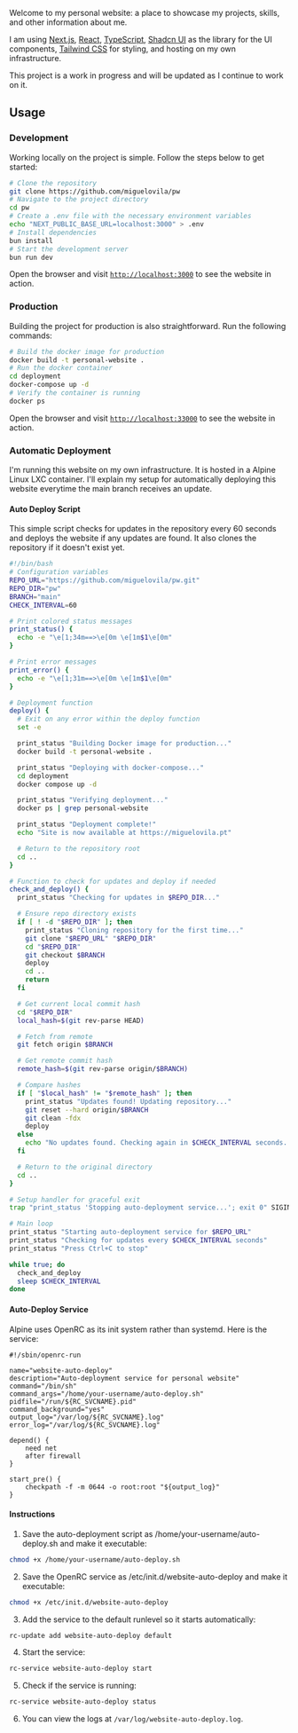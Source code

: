 Welcome to my personal website: a place to showcase my projects, skills, and other information about me.

I am using [Next.js](https://nextjs.org), [React](https://reactjs.org), [TypeScript](https://www.typescriptlang.org), [Shadcn UI](https://ui.shadcn.com/) as the library for the UI components, [Tailwind CSS](https://tailwindcss.com) for styling, and hosting on my own infrastructure.

This project is a work in progress and will be updated as I continue to work on it.

## Usage

### Development

Working locally on the project is simple. Follow the steps below to get started:

```bash
# Clone the repository
git clone https://github.com/miguelovila/pw
# Navigate to the project directory
cd pw
# Create a .env file with the necessary environment variables
echo "NEXT_PUBLIC_BASE_URL=localhost:3000" > .env
# Install dependencies
bun install
# Start the development server
bun run dev
```

Open the browser and visit [`http://localhost:3000`](http://localhost:3000) to see the website in action.

### Production

Building the project for production is also straightforward. Run the following commands:

```bash
# Build the docker image for production
docker build -t personal-website .
# Run the docker container
cd deployment
docker-compose up -d
# Verify the container is running
docker ps
```

Open the browser and visit [`http://localhost:33000`](http://localhost:33000) to see the website in action.

### Automatic Deployment

I'm running this website on my own infrastructure. It is hosted in a Alpine Linux LXC container. I'll explain my setup for automatically deploying this website everytime the main branch receives an update.

#### Auto Deploy Script

This simple script checks for updates in the repository every 60 seconds and deploys the website if any updates are found. It also clones the repository if it doesn't exist yet.

```bash
#!/bin/bash
# Configuration variables
REPO_URL="https://github.com/miguelovila/pw.git"
REPO_DIR="pw"
BRANCH="main"
CHECK_INTERVAL=60

# Print colored status messages
print_status() {
  echo -e "\e[1;34m==>\e[0m \e[1m$1\e[0m"
}

# Print error messages
print_error() {
  echo -e "\e[1;31m==>\e[0m \e[1m$1\e[0m"
}

# Deployment function
deploy() {
  # Exit on any error within the deploy function
  set -e

  print_status "Building Docker image for production..."
  docker build -t personal-website .

  print_status "Deploying with docker-compose..."
  cd deployment
  docker compose up -d

  print_status "Verifying deployment..."
  docker ps | grep personal-website

  print_status "Deployment complete!"
  echo "Site is now available at https://miguelovila.pt"

  # Return to the repository root
  cd ..
}

# Function to check for updates and deploy if needed
check_and_deploy() {
  print_status "Checking for updates in $REPO_DIR..."

  # Ensure repo directory exists
  if [ ! -d "$REPO_DIR" ]; then
    print_status "Cloning repository for the first time..."
    git clone "$REPO_URL" "$REPO_DIR"
    cd "$REPO_DIR"
    git checkout $BRANCH
    deploy
    cd ..
    return
  fi

  # Get current local commit hash
  cd "$REPO_DIR"
  local_hash=$(git rev-parse HEAD)

  # Fetch from remote
  git fetch origin $BRANCH

  # Get remote commit hash
  remote_hash=$(git rev-parse origin/$BRANCH)

  # Compare hashes
  if [ "$local_hash" != "$remote_hash" ]; then
    print_status "Updates found! Updating repository..."
    git reset --hard origin/$BRANCH
    git clean -fdx
    deploy
  else
    echo "No updates found. Checking again in $CHECK_INTERVAL seconds..."
  fi

  # Return to the original directory
  cd ..
}

# Setup handler for graceful exit
trap "print_status 'Stopping auto-deployment service...'; exit 0" SIGINT SIGTERM

# Main loop
print_status "Starting auto-deployment service for $REPO_URL"
print_status "Checking for updates every $CHECK_INTERVAL seconds"
print_status "Press Ctrl+C to stop"

while true; do
  check_and_deploy
  sleep $CHECK_INTERVAL
done
```

#### Auto-Deploy Service

Alpine uses OpenRC as its init system rather than systemd. Here is the service:

```
#!/sbin/openrc-run

name="website-auto-deploy"
description="Auto-deployment service for personal website"
command="/bin/sh"
command_args="/home/your-username/auto-deploy.sh"
pidfile="/run/${RC_SVCNAME}.pid"
command_background="yes"
output_log="/var/log/${RC_SVCNAME}.log"
error_log="/var/log/${RC_SVCNAME}.log"

depend() {
    need net
    after firewall
}

start_pre() {
    checkpath -f -m 0644 -o root:root "${output_log}"
}
```

#### Instructions

1. Save the auto-deployment script as /home/your-username/auto-deploy.sh and make it executable:

```bash
chmod +x /home/your-username/auto-deploy.sh
```

2. Save the OpenRC service as /etc/init.d/website-auto-deploy and make it executable:

```bash
chmod +x /etc/init.d/website-auto-deploy
```

3. Add the service to the default runlevel so it starts automatically:

```bash
rc-update add website-auto-deploy default
```

4. Start the service:

```bash
rc-service website-auto-deploy start
```

5. Check if the service is running:

```bash
rc-service website-auto-deploy status
```

6. You can view the logs at `/var/log/website-auto-deploy.log`.
